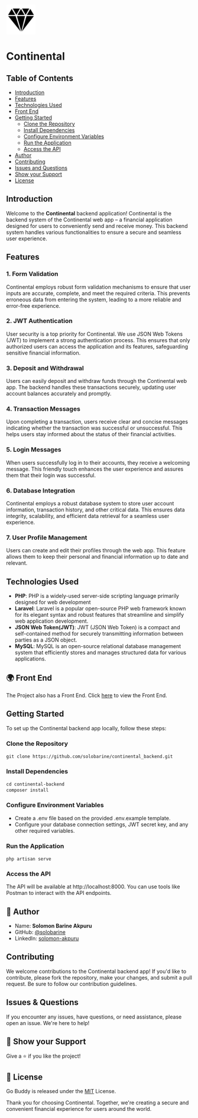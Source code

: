 <img src='./public/logo.svg' alt='Logo' width='80'/>

# Continental

## Table of Contents
- [Introduction](#introduction)
- [Features](#features)
- [Technologies Used](#technologies-used)
- [Front End](#🌍-front-end)
- [Getting Started](#getting-started)
  - [Clone the Repository](#clone-the-repository)
  - [Install Dependencies](#install-dependencies)
  - [Configure Environment Variables](#configure-environment-variables)
  - [Run the Application](#run-the-application)
  - [Access the API](#access-the-api)
- [Author](#👤-author)
- [Contributing](#contributing)
- [Issues and Questions](#issues--questions)
- [Show your Support](#🙏-show-your-support)
- [License](#📝-license)

## Introduction
Welcome to the **Continental** backend application! Continental is the backend system of the Continental web app – a financial application designed for users to conveniently send and receive money. This backend system handles various functionalities to ensure a secure and seamless user experience.

## Features
### 1. Form Validation
Continental employs robust form validation mechanisms to ensure that user inputs are accurate, complete, and meet the required criteria. This prevents erroneous data from entering the system, leading to a more reliable and error-free experience.

### 2. JWT Authentication
User security is a top priority for Continental. We use JSON Web Tokens (JWT) to implement a strong authentication process. This ensures that only authorized users can access the application and its features, safeguarding sensitive financial information.

### 3. Deposit and Withdrawal
Users can easily deposit and withdraw funds through the Continental web app. The backend handles these transactions securely, updating user account balances accurately and promptly.

### 4. Transaction Messages
Upon completing a transaction, users receive clear and concise messages indicating whether the transaction was successful or unsuccessful. This helps users stay informed about the status of their financial activities.

### 5. Login Messages
When users successfully log in to their accounts, they receive a welcoming message. This friendly touch enhances the user experience and assures them that their login was successful.

### 6. Database Integration
Continental employs a robust database system to store user account information, transaction history, and other critical data. This ensures data integrity, scalability, and efficient data retrieval for a seamless user experience.

### 7. User Profile Management
Users can create and edit their profiles through the web app. This feature allows them to keep their personal and financial information up to date and relevant.

## Technologies Used
- **PHP**: 
PHP is a widely-used server-side scripting language primarily designed for web development
- **Laravel**: Laravel is a popular open-source PHP web framework known for its elegant syntax and robust features that streamline and simplify web application development.
- **JSON Web Token(JWT)**: JWT (JSON Web Token) is a compact and self-contained method for securely transmitting information between parties as a JSON object.
- **MySQL**: 
MySQL is an open-source relational database management system that efficiently stores and manages structured data for various applications.

## 🌍 Front End

The Project also has a Front End. Click <a href='https://github.com/solobarine/continental'>here</a> to view the Front End.

## Getting Started
To set up the Continental backend app locally, follow these steps:

### Clone the Repository
```shell
git clone https://github.com/solobarine/continental_backend.git
```

### Install Dependencies
```shell
cd continental-backend
composer install
```

### Configure Environment Variables
- Create a .env file based on the provided .env.example template.
- Configure your database connection settings, JWT secret key, and any other required variables.

### Run the Application
```shell
php artisan serve
```

### Access the API
The API will be available at http://localhost:8000. You can use tools like Postman to interact with the API endpoints.

## 👤 Author

- Name: **Solomon Barine Akpuru**
- GitHub: [@solobarine](https://github.com/solobarine)
- LinkedIn: [solomon-akpuru](https://www.linkedin.com/in/solomon-akpuru)

## Contributing
We welcome contributions to the Continental backend app! If you'd like to contribute, please fork the repository, make your changes, and submit a pull request. Be sure to follow our contribution guidelines.

## Issues & Questions
If you encounter any issues, have questions, or need assistance, please open an issue. We're here to help!

## 🙏 Show your Support

Give a ⭐️ if you like the project!

## 📝 License

Go Buddy is released under the [MIT](./LICENSE) License.

Thank you for choosing Continental. Together, we're creating a secure and convenient financial experience for users around the world.